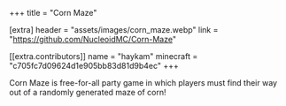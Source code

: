 +++
title = "Corn Maze"

[extra]
header = "assets/images/corn_maze.webp"
link = "https://github.com/NucleoidMC/Corn-Maze"

[[extra.contributors]]
name = "haykam"
minecraft = "c705fc7d09624d1e905bb83d81d9b4ec"
+++

Corn Maze is free-for-all party game in which players must find their way out of a randomly generated maze of corn!
